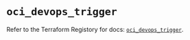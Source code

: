# `oci_devops_trigger`

Refer to the Terraform Registory for docs: [`oci_devops_trigger`](https://registry.terraform.io/providers/oracle/oci/6.18.0/docs/resources/devops_trigger).
